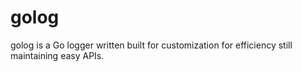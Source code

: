 # golog

golog is a Go logger written built for customization for efficiency still maintaining easy APIs.
